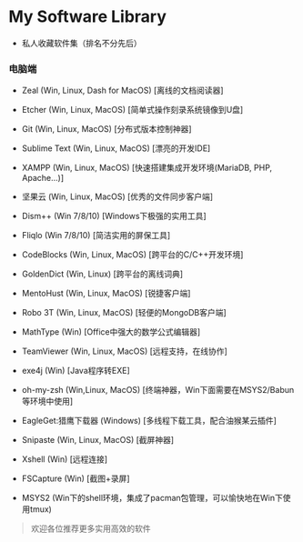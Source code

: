 My Software Library
===================
- 私人收藏软件集（排名不分先后）

### 电脑端

- Zeal (Win, Linux, Dash for MacOS) [离线的文档阅读器]

- Etcher (Win, Linux, MacOS) [简单式操作刻录系统镜像到U盘]

- Git (Win, Linux, MacOS) [分布式版本控制神器]

- Sublime Text (Win, Linux, MacOS) [漂亮的开发IDE]

- XAMPP (Win, Linux, MacOS) [快速搭建集成开发环境(MariaDB, PHP, Apache...)]

- 坚果云 (Win, Linux, MacOS) [优秀的文件同步客户端]

- Dism++ (Win 7/8/10) [Windows下极强的实用工具]

- Fliqlo (Win 7/8/10) [简洁实用的屏保工具]

- CodeBlocks (Win, Linux, MacOS) [跨平台的C/C++开发环境]

- GoldenDict (Win, Linux) [跨平台的离线词典]

- MentoHust (Win, Linux, MacOS) [锐捷客户端]

- Robo 3T (Win, Linux, MacOS) [轻便的MongoDB客户端]

- MathType (Win) [Office中强大的数学公式编辑器]

- TeamViewer (Win, Linux, MacOS) [远程支持，在线协作]

- exe4j (Win) [Java程序转EXE]

- oh-my-zsh (Win,Linux, MacOS) [终端神器，Win下面需要在MSYS2/Babun等环境中使用]

- EagleGet:猎鹰下载器 (Windows) [多线程下载工具，配合油猴某云插件]

- Snipaste (Win, Linux, MacOS) [截屏神器]

- Xshell (Win) [远程连接]

- FSCapture (Win) [截图+录屏]

- MSYS2 (Win下的shell环境，集成了pacman包管理，可以愉快地在Win下使用tmux)

> 欢迎各位推荐更多实用高效的软件

